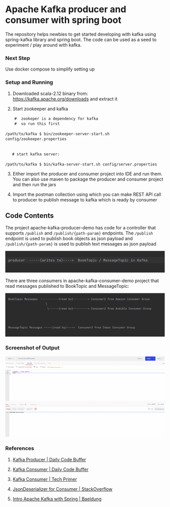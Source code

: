 # Apache Kafka producer and consumer with spring boot

The repository helps newbies to get started developing with kafka using spring-kafka library and spring boot.
The code can be used as a seed to experiment / play around with kafka.



### Next Step

Use docker compose to simplify setting up


### Setup and Running

   1.   Downloaded scala-2.12 binary from:
          https://kafka.apache.org/downloads and extract it
 

   2. Start zookeeper and kafka 
   
   ```
       #  zookeper is a dependency for kafka
       #  so run this first
       
   /path/to/kafka $ bin/zookeeper-server-start.sh config/zookeeper.properties 
 
 
      # start kafka server:
     
   /path/to/kafka $ bin/kafka-server-start.sh config/server.properties 

   ```

   3. Either import the producer and consumer project into IDE and run them. You can also 
      use maven to package the producer and consumer project and then run the jars


   4. Import the postman collection using which you can make REST API call to producer
      to publish message to kafka which is ready by consumer


## Code Contents

The project apache-kafka-producer-demo has code for a controller that supports `/publish` and `/publish/{path-param}`
endpoints. The `/publish` endpoint is used to publish book objects as json payload and `/publish/{path-param}` is used
to publish text messages as json payload
 
           
![](producer-flow.png)

There are three consumers in apache-kafka-consumer-demo project that read messages 
published to BookTopic and MessageTopic:

![](consumer-flow.png)



### Screenshot of Output

![](output-screenshot.gif)



### References

1. [Kafka Producer | Daily Code Buffer](https://www.youtube.com/watch?v=wBGT7u_R-tw&t=464s)

2. [Kafka Consumer | Daily Code Buffer ](https://www.youtube.com/watch?v=80ngRl7RhCw&t=546s)

3. [Kafka Consumer | Tech Primer ](https://www.youtube.com/watch?v=IncG0_XSSBg)

4. [JsonDeserializer for Consumer | StackOverflow](https://stackoverflow.com/questions/54690518/spring-kafka-jsondesirialization-messageconversionexception-failed-to-resolve-cl)

5. [Intro Apache Kafka with Spring | Baeldung](https://www.baeldung.com/spring-kafka)